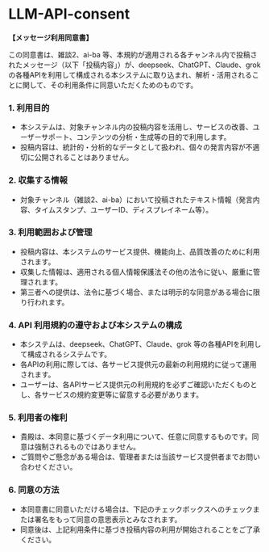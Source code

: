 # LLM-API-consent
 
**【メッセージ利用同意書】**

この同意書は、雑談2、ai-ba 等、本規約が適用される各チャンネル内で投稿されたメッセージ（以下「投稿内容」）が、deepseek、ChatGPT、Claude、grok の各種APIを利用して構成される本システムに取り込まれ、解析・活用されることに関して、その利用条件に同意いただくためのものです。

### 1. 利用目的
- 本システムは、対象チャンネル内の投稿内容を活用し、サービスの改善、ユーザーサポート、コンテンツの分析・生成等の目的で利用します。
- 投稿内容は、統計的・分析的なデータとして扱われ、個々の発言内容が不適切に公開されることはありません。

### 2. 収集する情報
- 対象チャンネル（雑談2、ai-ba）において投稿されたテキスト情報（発言内容、タイムスタンプ、ユーザーID、ディスプレイネーム等）。

### 3. 利用範囲および管理
- 投稿内容は、本システムのサービス提供、機能向上、品質改善のために利用されます。
- 収集した情報は、適用される個人情報保護法その他の法令に従い、厳重に管理されます。
- 第三者への提供は、法令に基づく場合、または明示的な同意がある場合に限り行われます。

### 4. API 利用規約の遵守および本システムの構成
- 本システムは、deepseek、ChatGPT、Claude、grok 等の各種APIを利用して構成されるシステムです。
- 各APIの利用に際しては、各サービス提供元の最新の利用規約に従って運用されます。  
- ユーザーは、各APIサービス提供元の利用規約を必ずご確認いただくものとし、各サービスの規約変更等に留意する必要があります。

### 5. 利用者の権利
- 貴殿は、本同意に基づくデータ利用について、任意に同意するものです。同意は強制されるものではありません。
- ご質問やご懸念がある場合は、管理者または当該サービス提供者までお問い合わせください。

### 6. 同意の方法
- 本同意書に同意いただける場合は、下記のチェックボックスへのチェックまたは署名をもって同意の意思表示とみなされます。
- 同意後は、上記利用条件に基づき投稿内容の利用が開始されることをご了承ください。
